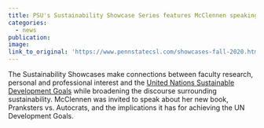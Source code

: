 ```yaml
---
title: PSU's Sustainability Showcase Series features McClennen speaking on new book.
categories: 
  - news
publication:
image:
link_to_original: 'https://www.pennstatecsl.com/showcases-fall-2020.html'
---
```


The Sustainability Showcases make connections between faculty research, personal and professional interest and the&nbsp;[United Nations Sustainable Development Goals](https://www.un.org/sustainabledevelopment/sustainable-development-goals/)&nbsp;while broadening the discourse surrounding sustainability. McClennen was invited to speak about her new book, Pranksters vs. Autocrats, and the implications it has for achieving the UN Development Goals.